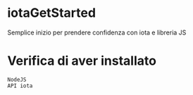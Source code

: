 # iotaGetStarted
Semplice inizio per prendere confidenza con iota e libreria JS

# Verifica di aver installato 
```
NodeJS
API iota
```


